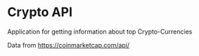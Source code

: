 # Crypto API

Application for getting information about top Crypto-Currencies

Data from  https://coinmarketcap.com/api/

